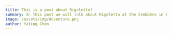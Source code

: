 ```yaml
---
title: This is a post about Rigoletto!
summary: In this post we will talk about Rigoletta at the Seebühne in Bregenz.
image: /assets/img/Adventure.png
author: Yating Chen
---
```

